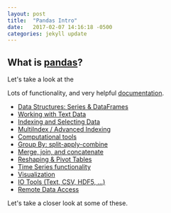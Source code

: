 ```yaml
---
layout: post
title:  "Pandas Intro"
date:   2017-02-07 14:16:18 -0500
categories: jekyll update
---
```

## What is [pandas](http://pandas.pydata.org/)?

Let's take a look at the 

Lots of functionality, and very helpful [documentation](http://pandas.pydata.org/pandas-docs/stable/). 

- [Data Structures: Series & DataFrames](http://pandas.pydata.org/pandas-docs/stable/dsintro.html)
- [Working with Text Data](http://pandas.pydata.org/pandas-docs/stable/text.html)
- [Indexing and Selecting Data](http://pandas.pydata.org/pandas-docs/stable/indexing.html)
- [MultiIndex / Advanced Indexing](http://pandas.pydata.org/pandas-docs/stable/advanced.html)
- [Computational tools](http://pandas.pydata.org/pandas-docs/stable/computation.html)
- [Group By: split-apply-combine](http://pandas.pydata.org/pandas-docs/stable/groupby.html)
- [ Merge, join, and concatenate](http://pandas.pydata.org/pandas-docs/stable/merging.html)
- [Reshaping & Pivot Tables](http://pandas.pydata.org/pandas-docs/stable/reshaping.html)
- [Time Series functionality](http://pandas.pydata.org/pandas-docs/stable/timeseries.html)
- [Visualization](http://pandas.pydata.org/pandas-docs/stable/visualization.html)
- [IO Tools (Text, CSV, HDF5, ...)](http://pandas.pydata.org/pandas-docs/stable/io.html)
- [Remote Data Access](http://pandas.pydata.org/pandas-docs/stable/remote_data.html)

Let's take a closer look at some of these.